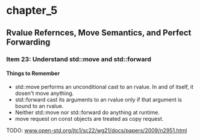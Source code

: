 # chapter_5
## Rvalue Refernces, Move Semantics, and Perfect Forwarding
### Item 23: Understand std::move and std::forward
#### Things to Remember
- std::move performs an unconditional cast to an rvalue. In and of itself, it dosen't move anything.
- std::forward cast its arguments to an rvalue only if that argument is bound to an rvalue.
- Neither std::move nor std::forward do anything at runtime.
- move request on const objects are treated as copy request.

TODO: www.open-std.org/jtc1/sc22/wg21/docs/papers/2009/n2951.html